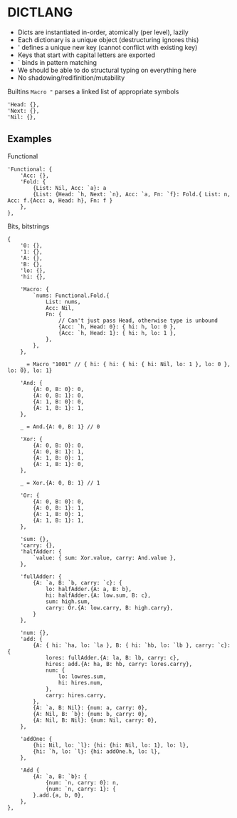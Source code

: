 #  DICTLANG

- Dicts are instantiated in-order, atomically (per level), lazily
- Each dictionary is a unique object (destructuring ignores this)
- ' defines a unique new key (cannot conflict with existing key)
- Keys that start with capital letters are exported
- \` binds in pattern matching
- We should be able to do structural typing on everything here
- No shadowing/redifinition/mutability

Builtins
`Macro "` parses a linked list of appropriate symbols
```
'Head: {},
'Next: {},
'Nil: {},
```

## Examples

Functional
```
'Functional: {
    'Acc: {},
    'Fold: {
        {List: Nil, Acc: `a}: a
        {List: {Head: `h, Next: `n}, Acc: `a, Fn: `f}: Fold.{ List: n, Acc: f.{Acc: a, Head: h}, Fn: f }
    },
},
```

Bits, bitstrings
```
{
    '0: {},
    '1: {},
    'A: {},
    'B: {},
    'lo: {},
    'hi: {},
    
    'Macro: {
        `nums: Functional.Fold.{
            List: nums, 
            Acc: Nil,
            Fn: {
                // Can't just pass Head, otherwise type is unbound
                {Acc: `h, Head: 0}: { hi: h, lo: 0 },
                {Acc: `h, Head: 1}: { hi: h, lo: 1 },
            },
        },
    },
    
    _ = Macro "1001" // { hi: { hi: { hi: { hi: Nil, lo: 1 }, lo: 0 }, lo: 0}, lo: 1}
    
    'And: {
        {A: 0, B: 0}: 0,
        {A: 0, B: 1}: 0,
        {A: 1, B: 0}: 0,
        {A: 1, B: 1}: 1,
    },
    
    _ = And.{A: 0, B: 1} // 0
    
    'Xor: {
        {A: 0, B: 0}: 0,
        {A: 0, B: 1}: 1,
        {A: 1, B: 0}: 1,
        {A: 1, B: 1}: 0,
    },
    
    _ = Xor.{A: 0, B: 1} // 1
    
    'Or: {
        {A: 0, B: 0}: 0,
        {A: 0, B: 1}: 1,
        {A: 1, B: 0}: 1,
        {A: 1, B: 1}: 1,
    },
    
    'sum: {},
    'carry: {},
    'halfAdder: {
        `value: { sum: Xor.value, carry: And.value },
    },
    
    'fullAdder: {
        {A: `a, B: `b, carry: `c}: {
            lo: halfAdder.{A: a, B: b},
            hi: halfAdder.{A: low.sum, B: c},
            sum: high.sum,
            carry: Or.{A: low.carry, B: high.carry},
        }
    },
    
    'num: {},
    'add: {
        {A: { hi: `ha, lo: `la }, B: { hi: `hb, lo: `lb }, carry: `c}: {
            lores: fullAdder.{A: la, B: lb, carry: c},
            hires: add.{A: ha, B: hb, carry: lores.carry},
            num: {
                lo: lowres.sum,
                hi: hires.num,
            },
            carry: hires.carry,
        },
        {A: `a, B: Nil}: {num: a, carry: 0},
        {A: Nil, B: `b}: {num: b, carry: 0},
        {A: Nil, B: Nil}: {num: Nil, carry: 0},
    },
    
    'addOne: {
        {hi: Nil, lo: `l}: {hi: {hi: Nil, lo: 1}, lo: l},
        {hi: `h, lo: `l}: {hi: addOne.h, lo: l},
    },
    
    'Add {
        {A: `a, B: `b}: {
            {num: `n, carry: 0}: n,
            {num: `n, carry: 1}: {
        }.add.{a, b, 0},
    },
},
```

